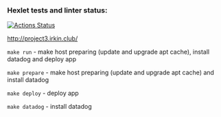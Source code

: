 ### Hexlet tests and linter status:
[![Actions Status](https://github.com/irkinwork/devops-for-programmers-project-lvl3/workflows/hexlet-check/badge.svg)](https://github.com/irkinwork/devops-for-programmers-project-lvl3/actions)

http://project3.irkin.club/

`make run` - make host preparing (update and upgrade apt cache), install datadog and deploy app

`make prepare` - make host preparing (update and upgrade apt cache) and install datadog

`make deploy` - deploy app

`make datadog` - install datadog